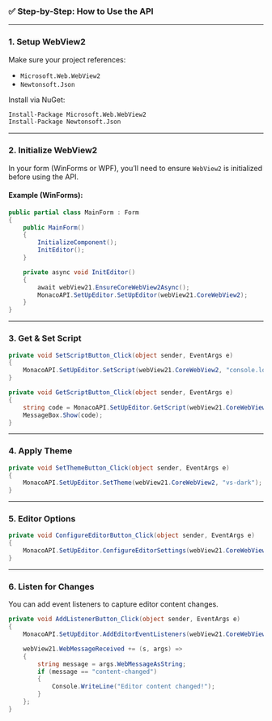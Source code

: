 ### ✅ **Step-by-Step: How to Use the API**

---

### **1. Setup WebView2**
Make sure your project references:

- `Microsoft.Web.WebView2`
- `Newtonsoft.Json`

Install via NuGet:
```bash
Install-Package Microsoft.Web.WebView2
Install-Package Newtonsoft.Json
```

---

### **2. Initialize WebView2**

In your form (WinForms or WPF), you’ll need to ensure `WebView2` is initialized before using the API.

#### Example (WinForms):
```csharp
public partial class MainForm : Form
{
    public MainForm()
    {
        InitializeComponent();
        InitEditor();
    }

    private async void InitEditor()
    {
        await webView21.EnsureCoreWebView2Async();
        MonacoAPI.SetUpEditor.SetUpEditor(webView21.CoreWebView2);
    }
}
```

---

### **3. Get & Set Script**

```csharp
private void SetScriptButton_Click(object sender, EventArgs e)
{
    MonacoAPI.SetUpEditor.SetScript(webView21.CoreWebView2, "console.log('Hello World');");
}

private void GetScriptButton_Click(object sender, EventArgs e)
{
    string code = MonacoAPI.SetUpEditor.GetScript(webView21.CoreWebView2);
    MessageBox.Show(code);
}
```

---

### **4. Apply Theme**

```csharp
private void SetThemeButton_Click(object sender, EventArgs e)
{
    MonacoAPI.SetUpEditor.SetTheme(webView21.CoreWebView2, "vs-dark");
}
```

---

### **5. Editor Options**

```csharp
private void ConfigureEditorButton_Click(object sender, EventArgs e)
{
    MonacoAPI.SetUpEditor.ConfigureEditorSettings(webView21.CoreWebView2, enableMinimap: true, showLineNumbers: true);
}
```

---

### **6. Listen for Changes**

You can add event listeners to capture editor content changes.

```csharp
private void AddListenerButton_Click(object sender, EventArgs e)
{
    MonacoAPI.SetUpEditor.AddEditorEventListeners(webView21.CoreWebView2);

    webView21.WebMessageReceived += (s, args) =>
    {
        string message = args.WebMessageAsString;
        if (message == "content-changed")
        {
            Console.WriteLine("Editor content changed!");
        }
    };
}
```
